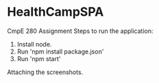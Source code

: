 # HealthCampSPA
CmpE 280 Assignment
Steps to run the application:
1. Install node.
2. Run 'npm install package.json'
3. Run 'npm start'

Attaching the screenshots.
